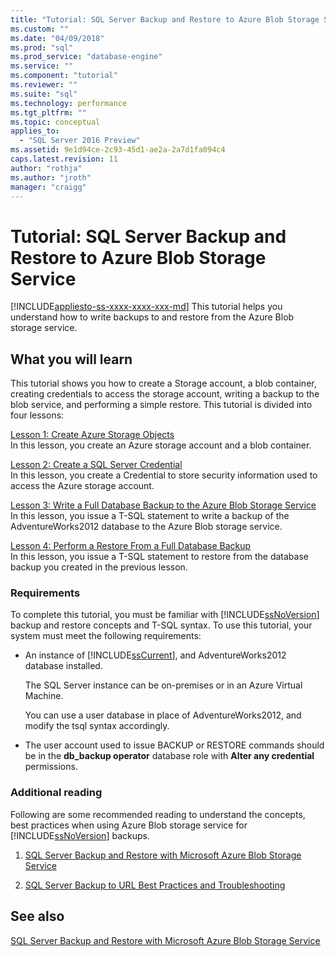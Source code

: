 ```yaml
---
title: "Tutorial: SQL Server Backup and Restore to Azure Blob Storage Service | Microsoft Docs"
ms.custom: ""
ms.date: "04/09/2018"
ms.prod: "sql"
ms.prod_service: "database-engine"
ms.service: ""
ms.component: "tutorial"
ms.reviewer: ""
ms.suite: "sql"
ms.technology: performance
ms.tgt_pltfrm: ""
ms.topic: conceptual
applies_to: 
  - "SQL Server 2016 Preview"
ms.assetid: 9e1d94ce-2c93-45d1-ae2a-2a7d1fa094c4
caps.latest.revision: 11
author: "rothja"
ms.author: "jroth"
manager: "craigg"
---
```

# Tutorial: SQL Server Backup and Restore to Azure Blob Storage Service
[!INCLUDE[appliesto-ss-xxxx-xxxx-xxx-md](../includes/appliesto-ss-xxxx-xxxx-xxx-md.md)]
This tutorial helps you understand how to write backups to and restore from the Azure Blob storage service.  
  
## What you will learn  
This tutorial shows you how to create a Storage account, a blob container, creating credentials to access the storage account, writing a backup to the blob service, and performing a simple restore. This tutorial is divided into four lessons:  
  
[Lesson 1: Create Azure Storage Objects](http://msdn.microsoft.com/library/74edd1fd-ab00-46f7-9e29-7ba3f1a446c5)  
In this lesson, you create an Azure storage account and a blob container.  
  
[Lesson 2: Create a SQL Server Credential](http://msdn.microsoft.com/library/64f8805c-1ddc-4c96-a47c-22917d12e1ab)  
In this lesson, you create a Credential to store security information used to access the Azure storage account.  
  
[Lesson 3: Write a Full Database Backup to the Azure Blob Storage Service](https://technet.microsoft.com/en-us/library/jj720552&#40;v=sql.110&#41;.aspx)  
In this lesson, you issue a T-SQL statement to write a backup of the AdventureWorks2012 database to the Azure Blob storage service.  
  
[Lesson 4: Perform a Restore From a Full Database Backup](http://msdn.microsoft.com/library/580f76e6-9802-4abc-9043-db6de592c733)  
In this lesson, you issue a T-SQL statement to restore from the database backup you created in the previous lesson.  
  
### Requirements  
To complete this tutorial, you must be familiar with [!INCLUDE[ssNoVersion](../includes/ssnoversion-md.md)] backup and restore concepts and T-SQL syntax. To use this tutorial, your system must meet the following requirements:  
  
-   An instance of [!INCLUDE[ssCurrent](../includes/sscurrent-md.md)], and AdventureWorks2012 database installed.  
  
    The SQL Server instance can be on-premises or in an Azure Virtual Machine.  
  
    You can use a user database in place of AdventureWorks2012, and modify the tsql syntax accordingly.  
  
-   The user account used to issue BACKUP or RESTORE commands should be in the **db_backup operator** database role with **Alter any credential** permissions.  
  
### Additional reading  
Following are some recommended reading to understand the concepts, best practices when using Azure Blob storage service for [!INCLUDE[ssNoVersion](../includes/ssnoversion-md.md)] backups.  
  
1.  [SQL Server Backup and Restore with Microsoft Azure Blob Storage Service](../relational-databases/backup-restore/sql-server-backup-and-restore-with-microsoft-azure-blob-storage-service.md)  
  
2.  [SQL Server Backup to URL Best Practices and Troubleshooting](../relational-databases/backup-restore/sql-server-backup-to-url-best-practices-and-troubleshooting.md)  
  
## See also  
[SQL Server Backup and Restore with Microsoft Azure Blob Storage Service](../relational-databases/backup-restore/sql-server-backup-and-restore-with-microsoft-azure-blob-storage-service.md)

